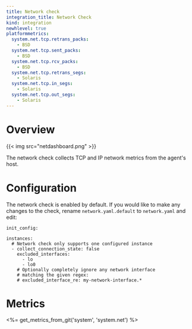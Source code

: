 ```yaml
---
title: Network check
integration_title: Network Check
kind: integration
newhlevel: true
platformmetrics:
  system.net.tcp.retrans_packs:
    - BSD
  system.net.tcp.sent_packs:
    - BSD
  system.net.tcp.rcv_packs:
    - BSD
  system.net.tcp.retrans_segs:
    - Solaris
  system.net.tcp.in_segs:
    - Solaris
  system.net.tcp.out_segs:
    - Solaris
---
```

# Overview

{{< img src="netdashboard.png" >}}

The network check collects TCP and IP network metrics from the agent's host.


# Configuration

The network check is enabled by default. If you would like to make any changes to the check, rename `network.yaml.default` to `network.yaml` and edit:

    init_config:

    instances:
      # Network check only supports one configured instance
      - collect_connection_state: false
        excluded_interfaces:
          - lo
          - lo0
        # Optionally completely ignore any network interface
        # matching the given regex:
        # excluded_interface_re: my-network-interface.*

# Metrics

<%= get_metrics_from_git('system', 'system.net') %>
